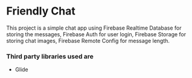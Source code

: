 # Friendly Chat

This project is a simple chat app using Firebase Realtime Database for storing the messages, Firebase Auth for user login, Firebase Storage for storing chat images, Firebase Remote Config for message length.

### Third party libraries used are
* Glide
